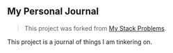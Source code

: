 ## My Personal Journal

> This project was forked from [My Stack
> Problems](https://github.com/agusmakmun/agusmakmun.github.io).

This project is a journal of things I am tinkering on.
